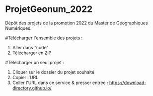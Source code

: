 # ProjetGeonum_2022

Dépôt des projets de la promotion 2022 du Master de Géographiques Numériques.

#Télécharger l'ensemble des projets :

1. Aller dans "code"
2. Télécharger en ZIP

#Télécharger un seul projet :

1. Cliquer sur le dossier du projet souhaité
2. Copier l'URL
3. Coller l'URL dans ce service & presser entrée : https://download-directory.github.io/

